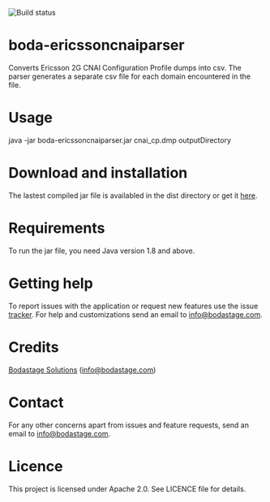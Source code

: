 ![Build status](https://api.travis-ci.org/bodastage/boda-ericssoncnaiparser.svg?branch=master)

# boda-ericssoncnaiparser
Converts Ericsson 2G CNAI Configuration Profile dumps  into csv. The parser generates a separate csv file for each domain encountered in the file.

# Usage
java -jar  boda-ericssoncnaiparser.jar cnai_cp.dmp outputDirectory

# Download and installation
The lastest compiled jar file is availabled in the dist directory or get it [here](https://github.com/boda-stage/boda-ericssoncnaiparser/raw/master/dist/boda-ericssoncnaiparser.jar).

# Requirements
To run the jar file, you need Java version 1.8 and above.

# Getting help
To report issues with the application or request new features use the issue [tracker](https://github.com/boda-stage/boda-ericssoncnaiparser/issues). For help and customizations send an email to info@bodastage.com.

# Credits
[Bodastage Solutions](http://bodastage.com)  (info@bodastage.com)

# Contact
For any other concerns apart from issues and feature requests, send an email to info@bodastage.com.

# Licence
This project is licensed under Apache 2.0. See LICENCE file for details.
